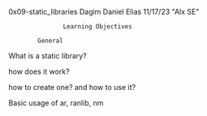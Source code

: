 0x09-static_libraries Dagim Daniel Elias 11/17/23 "Alx SE"


                   Learning Objectives

			General

What is a static library? 

how does it work? 

how to create one? and how to use it?



Basic usage of 	ar, ranlib, nm

	


